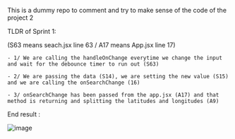This is a dummy repo to comment and try to make sense of the code of the project 2




TLDR of Sprint 1:

(S63 means seach.jsx line 63 / A17 means App.jsx line 17)

	- 1/ We are calling the handleOnChange everytime we change the input and wait for the debounce timer to run out (S63)
	
	- 2/ We are passing the data (S14), we are setting the new value (S15) and we are calling the onSearchChange (16)
	
	- 3/ onSearchChange has been passed from the app.jsx (A17) and that method is returning and splitting the latitudes and longitudes (A9)



End result :
	
![image](https://user-images.githubusercontent.com/92638765/197807495-4c7899e9-d110-42ac-b10c-b96662d2df96.png)
